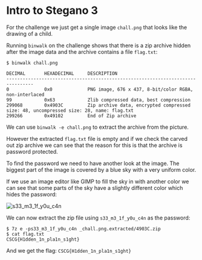 # Intro to Stegano 3

For the challenge we just get a single image `chall.png` that looks like the drawing of a child.

Running `binwalk` on the challenge shows that there is a zip archive hidden after the image data
and the archive contains a file `flag.txt`:

```
$ binwalk chall.png

DECIMAL       HEXADECIMAL     DESCRIPTION
--------------------------------------------------------------------------------
0             0x0             PNG image, 676 x 437, 8-bit/color RGBA, non-interlaced
99            0x63            Zlib compressed data, best compression
299068        0x4903C         Zip archive data, encrypted compressed size: 48, uncompressed size: 28, name: flag.txt
299266        0x49102         End of Zip archive
```

We can use `binwalk -e chall.png` to extract the archive from the picture.

However the extracted `flag.txt` file is empty and if we check the carved out zip archive
we can see that the reason for this is that the archive is password protected.

To find the password we need to have another look at the image.
The biggest part of the image is covered by a blue sky with a very uniform color.

If we use an image editor like GIMP to fill the sky in with another color
we can see that some parts of the sky have a slightly different color which hides the password:

![s33_m3_1f_y0u_c4n](./chall_filled.png)

We can now extract the zip file using `s33_m3_1f_y0u_c4n` as the password:

```
$ 7z e -ps33_m3_1f_y0u_c4n _chall.png.extracted/4903C.zip
$ cat flag.txt
CSCG{H1dden_1n_pla1n_s1ght}
```

And we get the flag: `CSCG{H1dden_1n_pla1n_s1ght}`
